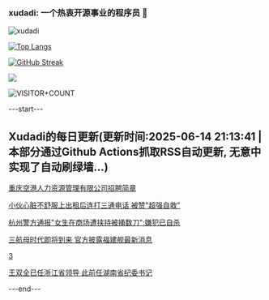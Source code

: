 ### xudadi: 一个热衷开源事业的程序员 👋

![xudadi](https://github-readme-stats-git-masterorgs-github-readme-stats-team.vercel.app/api?username=xudadi)

[![Top Langs](https://github-readme-stats.vercel.app/api/top-langs/?username=xudadi)](https://github.com/anuraghazra/github-readme-stats)

[![GitHub Streak](https://streak-stats.demolab.com?user=xudadi&locale=zh_Hans)](https://git.io/streak-stats)

![](https://raw.githubusercontent.com/xudadi/xudadi/main/assets/github-contribution-grid-snake.svg)

![VISITOR+COUNT](https://komarev.com/ghpvc/?username=xudadi&label=VISITOR+COUNT)


---start---

## Xudadi的每日更新(更新时间:2025-06-14 21:13:41 | 本部分通过Github Actions抓取RSS自动更新, 无意中实现了自动刷绿墙...)

[重庆空港人力资源管理有限公司招聘简章](https://www.gongkaoleida.com/article/2451464)

[小伙心脏不舒服上出租后连打三通电话 被赞"超强自救"](https://m.163.com/news/article/K214CTRM05345ARG.html)

[杭州警方通报"女生在商场遭挟持被捅数刀":嫌犯已自杀](https://m.163.com/news/article/K21LOV1R0514R9OJ.html)

[三航母时代即将到来 官方披露福建舰最新消息](https://m.163.com/news/article/K21ELPBH051482MP.html)

[3](https://m.163.com/touch/news/sub/domestic)

[王双全已任浙江省领导 此前任湖南省纪委书记](https://m.163.com/news/article/K21FD7C80530JPVV.html)

---end---
